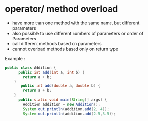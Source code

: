 # operator/ method overload 

- have more than one method with the same name, but different parameters
- also possible to use different numbers of parameters or order of Parameters
- call different methods based on parameters
- cannot overload methods based only on return type
  
Example : 
```java
public class Addition {
      public int add(int a, int b) {
        return a + b;
    }
       public int add(double a, double b) {
        return a + b;
    }
      public static void main(String[] args) {
        Addition addition = new Addition();
        System.out.println(addition.add(2, 4));
        System.out.println(addition.add(2.5,3.5));

```


